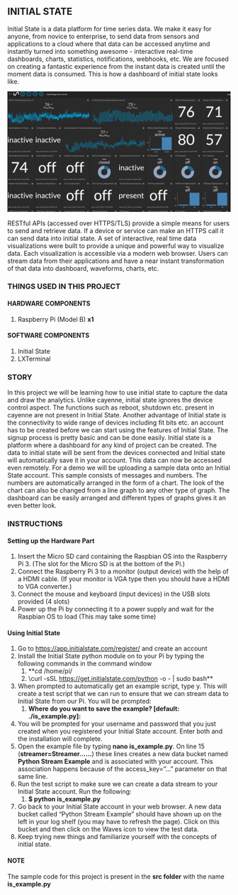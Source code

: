 ## INITIAL STATE
Initial State is a data platform for time series data. We make it easy for anyone, from novice to enterprise, to send data from sensors and applications to a cloud where that data can be accessed anytime and instantly turned into something awesome - interactive real-time dashboards, charts, statistics, notifications, webhooks, etc. We are focused on creating a fantastic experience from the instant data is created until the moment data is consumed. This is how a dashboard of initial state looks like.

![](https://github.com/11RO05/handson-iot-raspberrypi/blob/master/images/Initial%20State.png)

RESTful APIs (accessed over HTTPS/TLS) provide a simple means for users to send and retrieve data. If a device or service can make an HTTPS call it can send data into initial state. A set of interactive, real time data visualizations were built to provide a unique and powerful way to visualize data. Each visualization is accessible via a modern web browser. Users can stream data from their applications and have a near instant transformation of that data into dashboard, waveforms, charts, etc.

### THINGS USED IN THIS PROJECT

#### HARDWARE COMPONENTS
1.	Raspberry Pi (Model B)	**x1**

#### SOFTWARE COMPONENTS
1.	Initial State
2.	LXTerminal

### STORY
In this project we will be learning how to use initial state to capture the data and draw the analytics. Unlike cayenne, initial state ignores the device control aspect. The functions such as reboot, shutdown etc. present in cayenne are not present in Initial State. Another advantage of Initial state is the connectivity to wide range of devices including fit bits etc. an account has to be created before we can start using the features of Initial State. The signup process is pretty basic and can be done easily. Initial state is a platform where a dashboard for any kind of project can be created. The data to initial state will be sent from the devices connected and Initial state will automatically save it in your account. This data can now be accessed even remotely. For a demo we will be uploading a sample data onto an Initial State account. This sample consists of messages and numbers. The numbers are automatically arranged in the form of a chart. The look of the chart can also be changed from a line graph to any other type of graph. The dashboard can be easily arranged and different types of graphs gives it an even better look.

### INSTRUCTIONS

#### Setting up the Hardware Part
1.	Insert the Micro SD card containing the Raspbian OS into the Raspberry Pi 3. (The slot for the Micro SD is at the bottom of the Pi.)
1.	Connect the Raspberry Pi 3 to a monitor (output device) with the help of a HDMI cable. (If your monitor is VGA type then you should have a HDMI to VGA converter.) 
2.	Connect the mouse and keyboard (input devices) in the USB slots provided (4 slots)
3.	Power up the Pi by connecting it to a power supply and wait for the Raspbian OS to load (This may take some time)

#### Using Initial State 
1.	Go to https://app.initialstate.com/register/ and create an account
2.	Install the Initial State python module on to your Pi by typing the following commands in the command window
    1.  **cd /home/pi/
    2.  \curl -sSL https://get.initialstate.com/python -o - | sudo bash**
4.	When prompted to automatically get an example script, type y. This will create a test script that we can run to ensure that we can stream data to Initial State from our Pi. You will be prompted:
    1. **Where do you want to save the example? [default: ./is_example.py]:**
6.	You will be prompted for your username and password that you just created when you registered your Initial State account. Enter both and the installation will complete.
7.	Open the example file by typing **nano is_example.py**. On line 15 (**streamer=Streamer……**) these lines creates a new data bucket named **Python Stream Example** and is associated with your account. This association happens because of the access_key=”...” parameter on that same line.
9.	Run the test script to make sure we can create a data stream to your Initial State account. Run the following:
    1. **$ python is_example.py**
11.	Go back to your Initial State account in your web browser. A new data bucket called “Python Stream Example” should have shown up on the left in your log shelf (you may have to refresh the page). Click on this bucket and then click on the Waves icon to view the test data.
12.	Keep trying new things and familiarize yourself with the concepts of initial state.


#### NOTE
The sample code for this project is present in the **src folder** with the name **is_example.py**

